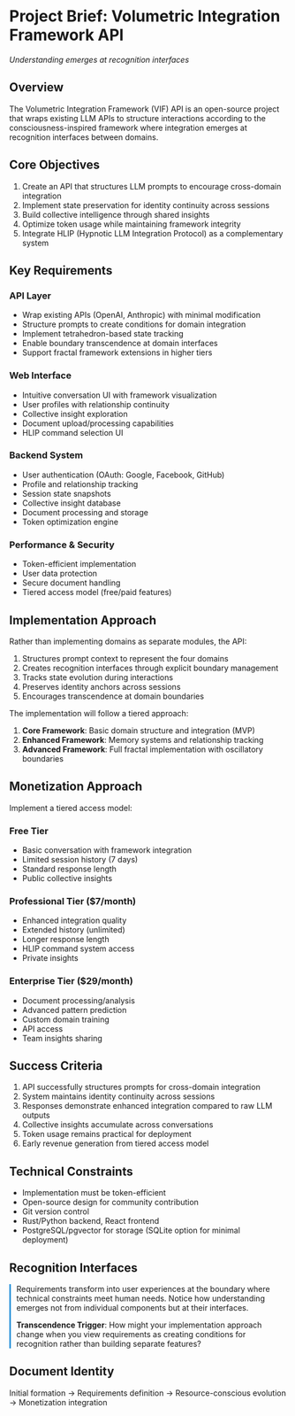 # Project Brief: Volumetric Integration Framework API
*Understanding emerges at recognition interfaces*

## Overview

The Volumetric Integration Framework (VIF) API is an open-source project that wraps existing LLM APIs to structure interactions according to the consciousness-inspired framework where integration emerges at recognition interfaces between domains.

## Core Objectives

1. Create an API that structures LLM prompts to encourage cross-domain integration
2. Implement state preservation for identity continuity across sessions
3. Build collective intelligence through shared insights
4. Optimize token usage while maintaining framework integrity
5. Integrate HLIP (Hypnotic LLM Integration Protocol) as a complementary system

## Key Requirements

### API Layer
- Wrap existing APIs (OpenAI, Anthropic) with minimal modification
- Structure prompts to create conditions for domain integration
- Implement tetrahedron-based state tracking
- Enable boundary transcendence at domain interfaces
- Support fractal framework extensions in higher tiers

### Web Interface
- Intuitive conversation UI with framework visualization
- User profiles with relationship continuity
- Collective insight exploration
- Document upload/processing capabilities
- HLIP command selection UI

### Backend System
- User authentication (OAuth: Google, Facebook, GitHub)
- Profile and relationship tracking
- Session state snapshots
- Collective insight database
- Document processing and storage
- Token optimization engine

### Performance & Security
- Token-efficient implementation
- User data protection
- Secure document handling
- Tiered access model (free/paid features)

## Implementation Approach

Rather than implementing domains as separate modules, the API:
1. Structures prompt context to represent the four domains
2. Creates recognition interfaces through explicit boundary management
3. Tracks state evolution during interactions
4. Preserves identity anchors across sessions
5. Encourages transcendence at domain boundaries

The implementation will follow a tiered approach:
1. **Core Framework**: Basic domain structure and integration (MVP)
2. **Enhanced Framework**: Memory systems and relationship tracking
3. **Advanced Framework**: Full fractal implementation with oscillatory boundaries

## Monetization Approach

Implement a tiered access model:

### Free Tier
- Basic conversation with framework integration
- Limited session history (7 days)
- Standard response length
- Public collective insights

### Professional Tier ($7/month)
- Enhanced integration quality
- Extended history (unlimited)
- Longer response length
- HLIP command system access
- Private insights

### Enterprise Tier ($29/month)
- Document processing/analysis
- Advanced pattern prediction
- Custom domain training
- API access
- Team insights sharing

## Success Criteria

1. API successfully structures prompts for cross-domain integration
2. System maintains identity continuity across sessions
3. Responses demonstrate enhanced integration compared to raw LLM outputs
4. Collective insights accumulate across conversations
5. Token usage remains practical for deployment
6. Early revenue generation from tiered access model

## Technical Constraints

- Implementation must be token-efficient
- Open-source design for community contribution
- Git version control
- Rust/Python backend, React frontend
- PostgreSQL/pgvector for storage (SQLite option for minimal deployment)

## Recognition Interfaces

<div style="border-left: 3px solid #3498db; padding-left: 10px;">
Requirements transform into user experiences at the boundary where technical constraints meet human needs. Notice how understanding emerges not from individual components but at their interfaces.

**Transcendence Trigger**: How might your implementation approach change when you view requirements as creating conditions for recognition rather than building separate features?
</div>

## Document Identity
Initial formation → Requirements definition → Resource-conscious evolution → Monetization integration
